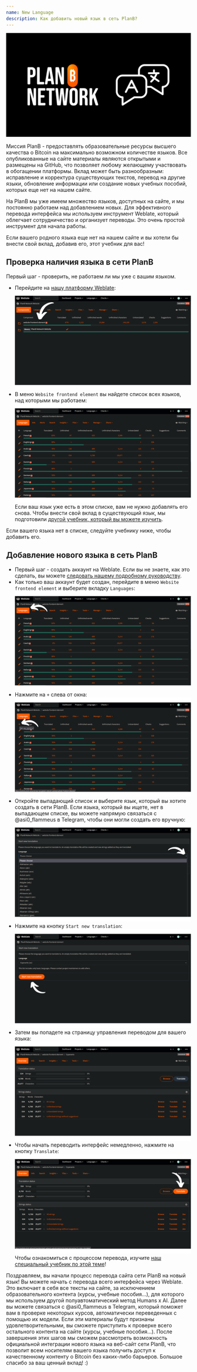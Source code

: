 ```yaml
---
name: New Language
description: Как добавить новый язык в сеть PlanB?
---
```

![cover](assets/cover.webp)

Миссия PlanB - предоставлять образовательные ресурсы высшего качества о Bitcoin на максимально возможном количестве языков. Все опубликованные на сайте материалы являются открытыми и размещены на GitHub, что позволяет любому желающему участвовать в обогащении платформы. Вклад может быть разнообразным: исправление и корректура существующих текстов, перевод на другие языки, обновление информации или создание новых учебных пособий, которых еще нет на нашем сайте.

На PlanB мы уже имеем множество языков, доступных на сайте, и мы постоянно работаем над добавлением новых. Для эффективного перевода интерфейса мы используем инструмент Weblate, который облегчает сотрудничество и организует переводы. Это очень простой инструмент для начала работы.

Если вашего родного языка еще нет на нашем сайте и вы хотели бы внести свой вклад, добавив его, этот учебник для вас!

## Проверка наличия языка в сети PlanB

Первый шаг - проверить, не работаем ли мы уже с вашим языком.

- Перейдите на [нашу платформу Weblate](https://weblate.planb.network/projects/planb-network-website/):
![language](assets/01.webp)
- В меню `Website frontend element` вы найдете список всех языков, над которыми мы работаем:
![language](assets/02.webp)
Если ваш язык уже есть в этом списке, вам не нужно добавлять его снова. Чтобы внести свой вклад в существующий язык, мы подготовили [другой учебник, который вы можете изучить](https://planb.network/tutorials/others/translate-front-weblate).

Если вашего языка нет в списке, следуйте учебнику ниже, чтобы добавить его.

## Добавление нового языка в сеть PlanB

- Первый шаг - создать аккаунт на Weblate. Если вы не знаете, как это сделать, вы можете [следовать нашему подробному руководству](https://planb.network/tutorials/others/translate-front-weblate).
- Как только ваш аккаунт будет создан, перейдите в меню `Website frontend element` и выберите вкладку `Languages`:
![language](assets/03.webp)
- Нажмите на `+` слева от окна:
![language](assets/04.webp)
- Откройте выпадающий список и выберите язык, который вы хотите создать в сети PlanB. Если языка, который вы ищете, нет в выпадающем списке, вы можете напрямую связаться с @asi0_flammeus в Telegram, чтобы они могли создать его вручную:
![language](assets/05.webp)
- Нажмите на кнопку `Start new translation`:
![language](assets/06.webp)
- Затем вы попадете на страницу управления переводом для вашего языка:
![language](assets/07.webp)
- Чтобы начать переводить интерфейс немедленно, нажмите на кнопку `Translate`: ![language](assets/08.webp)
Чтобы ознакомиться с процессом перевода, изучите [наш специальный учебник по этой теме](https://planb.network/tutorials/others/translate-front-weblate)!

Поздравляем, вы начали процесс перевода сайта сети PlanB на новый язык! Вы можете начать с перевода всего интерфейса через Weblate. Это включает в себя все тексты на сайте, за исключением образовательного контента (курсы, учебные пособия...), для которого мы используем другой полуавтоматический метод Humans x AI.
Далее вы можете связаться с @asi0_flammeus в Telegram, который поможет вам в проверке некоторых курсов, автоматически переведенных с помощью их модели. Если эти материалы будут признаны удовлетворительными, вы сможете приступить к проверке всего остального контента на сайте (курсы, учебные пособия...). После завершения этих шагов мы сможем рассмотреть возможность официальной интеграции нового языка на веб-сайт сети PlanB, что позволит всем носителям вашего языка получить доступ к качественному контенту о Bitcoin без каких-либо барьеров.
Большое спасибо за ваш ценный вклад! :)